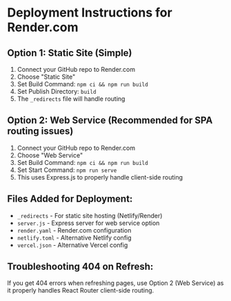 # Deployment Instructions for Render.com

## Option 1: Static Site (Simple)
1. Connect your GitHub repo to Render.com
2. Choose "Static Site"
3. Set Build Command: `npm ci && npm run build`
4. Set Publish Directory: `build`
5. The `_redirects` file will handle routing

## Option 2: Web Service (Recommended for SPA routing issues)
1. Connect your GitHub repo to Render.com
2. Choose "Web Service" 
3. Set Build Command: `npm ci && npm run build`
4. Set Start Command: `npm run serve`
5. This uses Express.js to properly handle client-side routing

## Files Added for Deployment:
- `_redirects` - For static site hosting (Netlify/Render)
- `server.js` - Express server for web service option
- `render.yaml` - Render.com configuration
- `netlify.toml` - Alternative Netlify config
- `vercel.json` - Alternative Vercel config

## Troubleshooting 404 on Refresh:
If you get 404 errors when refreshing pages, use Option 2 (Web Service) as it properly handles React Router client-side routing.
